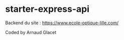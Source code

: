# starter-express-api

Backend du site : https://www.ecole-optique-lille.com/

Coded by Arnaud Glacet